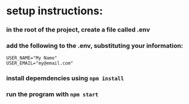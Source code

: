 # setup instructions:

### in the root of the project, create a file called .env

### add the following to the .env, substituting your information:

    USER_NAME="My Name"
    USER_EMAIL="my@email.com"

### install depemdencies using ```npm install```

### run the program with ```npm start```